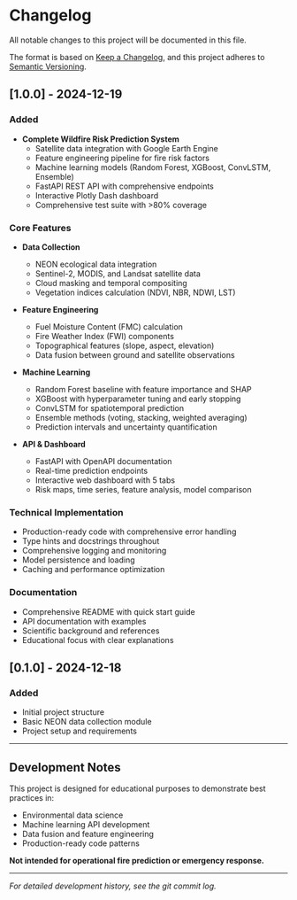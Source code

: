 # Changelog

All notable changes to this project will be documented in this file.

The format is based on [Keep a Changelog](https://keepachangelog.com/en/1.0.0/),
and this project adheres to [Semantic Versioning](https://semver.org/spec/v2.0.0.html).

## [1.0.0] - 2024-12-19

### Added
- **Complete Wildfire Risk Prediction System**
  - Satellite data integration with Google Earth Engine
  - Feature engineering pipeline for fire risk factors
  - Machine learning models (Random Forest, XGBoost, ConvLSTM, Ensemble)
  - FastAPI REST API with comprehensive endpoints
  - Interactive Plotly Dash dashboard
  - Comprehensive test suite with >80% coverage

### Core Features
- **Data Collection**
  - NEON ecological data integration
  - Sentinel-2, MODIS, and Landsat satellite data
  - Cloud masking and temporal compositing
  - Vegetation indices calculation (NDVI, NBR, NDWI, LST)

- **Feature Engineering**
  - Fuel Moisture Content (FMC) calculation
  - Fire Weather Index (FWI) components
  - Topographical features (slope, aspect, elevation)
  - Data fusion between ground and satellite observations

- **Machine Learning**
  - Random Forest baseline with feature importance and SHAP
  - XGBoost with hyperparameter tuning and early stopping
  - ConvLSTM for spatiotemporal prediction
  - Ensemble methods (voting, stacking, weighted averaging)
  - Prediction intervals and uncertainty quantification

- **API & Dashboard**
  - FastAPI with OpenAPI documentation
  - Real-time prediction endpoints
  - Interactive web dashboard with 5 tabs
  - Risk maps, time series, feature analysis, model comparison

### Technical Implementation
- Production-ready code with comprehensive error handling
- Type hints and docstrings throughout
- Comprehensive logging and monitoring
- Model persistence and loading
- Caching and performance optimization

### Documentation
- Comprehensive README with quick start guide
- API documentation with examples
- Scientific background and references
- Educational focus with clear explanations

## [0.1.0] - 2024-12-18

### Added
- Initial project structure
- Basic NEON data collection module
- Project setup and requirements

---

## Development Notes

This project is designed for educational purposes to demonstrate best practices in:
- Environmental data science
- Machine learning API development
- Data fusion and feature engineering
- Production-ready code patterns

**Not intended for operational fire prediction or emergency response.**

---

*For detailed development history, see the git commit log.*
